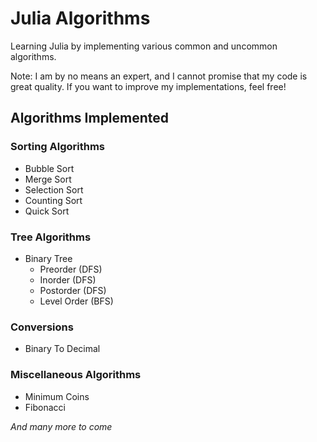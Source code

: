 # Julia Algorithms
Learning Julia by implementing various common and uncommon algorithms. 

Note: I am by no means an expert, and I cannot promise that my code is great quality. If you want to improve my implementations, feel free!

## Algorithms Implemented

### Sorting Algorithms
- Bubble Sort
- Merge Sort
- Selection Sort
- Counting Sort
- Quick Sort

### Tree Algorithms
- Binary Tree
    - Preorder (DFS)
    - Inorder (DFS)
    - Postorder (DFS)
    - Level Order (BFS)

### Conversions
- Binary To Decimal

### Miscellaneous Algorithms
- Minimum Coins
- Fibonacci

*And many more to come*
